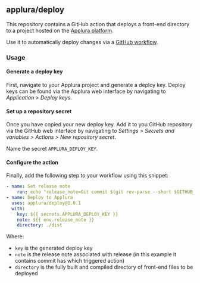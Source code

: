 ## applura/deploy

This repository contains a GitHub action that deploys a front-end directory to a project hosted on the [Applura platform][applura].

Use it to automatically deploy changes via a [GitHub workflow][gh-workflow].

### Usage

#### Generate a deploy key

First, navigate to your Applura project and generate a deploy key. Deploy keys can be found via the Applura web interface by navigating to _Application > Deploy keys_.

#### Set up a repository secret

Once you have copied your new deploy key. Add it to you GitHub repository via the GitHub web interface by navigating to _Settings > Secrets and variables > Actions > New repository secret_.

Name the secret `APPLURA_DEPLOY_KEY`.

#### Configure the action

Finally, add the following step to your workflow using this snippet:

```yml
- name: Set release note
    run: echo "release_note=Git commit $(git rev-parse --short $GITHUB_SHA)" >> $GITHUB_ENV
- name: Deploy to Applura
  uses: applura/deploy@1.0.1
  with:
    key: ${{ secrets.APPLURA_DEPLOY_KEY }}
    note: ${{ env.release_note }}
    directory: ./dist
```

Where:

- `key` is the generated deploy key
- `note` is the release note associated with release (in this example it contains commit has which triggered action)
- `directory` is the fully built and compiled directory of front-end files to be deployed

[applura]: https://www.applura.com
[gh-workflow]: https://docs.github.com/en/actions/using-workflows/about-workflows
